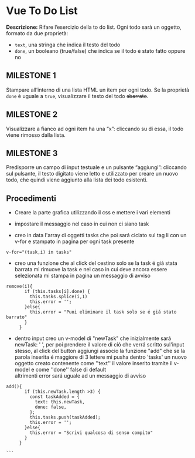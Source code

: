 **Vue To Do List**
===
**Descrizione:**
Rifare l’esercizio della to do list.
Ogni todo sarà un oggetto, formato da due proprietà:
- `text`, una stringa che indica il testo del todo
- `done`, un booleano (true/false) che indica se il todo è stato fatto oppure no  
## **MILESTONE 1**
Stampare all’interno di una lista HTML un item per ogni todo.
Se la proprietà `done` è uguale a `true`, visualizzare il testo del todo ~~sbarrato~~.  
## **MILESTONE 2**
Visualizzare a fianco ad ogni item ha una “x”: cliccando su di essa, il todo viene rimosso dalla lista.  
## **MILESTONE 3**
Predisporre un campo di input testuale e un pulsante “aggiungi”: cliccando sul pulsante, il testo digitato viene letto e utilizzato per creare un nuovo todo, che quindi viene aggiunto alla lista dei todo esistenti.

## Procedimenti  
 - Creare la parte grafica utilizzando il css e mettere i vari elementi

 - impostare il messaggio nel caso in cui non ci siano task 

 - creo in data l'array di oggetti tasks che poi sará ciclato sul tag li con un v-for e stampato in pagina per ogni task presente
 ```
 v-for="(task,i) in tasks"
 ```

 - creo una funzione che al click del cestino solo se la task é giá stata barrata mi rimuove la task e nel caso in cui deve ancora essere selezionata mi stampa in pagina un messaggio di avviso
 ```
 remove(i){
        if (this.tasks[i].done) {
          this.tasks.splice(i,1)
          this.error = '';
        }else{
          this.error = "Puoi eliminare il task solo se é giá stato barrato"
        }
      }
 ```
 - dentro input creo un v-model di "newTask" che inizialmente sará newTask: '  ',   per poi prendere il valore di ció che verrá scritto sul'input stesso,     al click del button aggiungi associo la funzione "add" che se la parola inserita é maggiore di 3 lettere mi pusha dentro 'tasks' un nuovo oggetto creato contenente come ''text'' il valore inserito tramite il v-model e come ''done'' false di default   
 altrimenti error sará uguale ad un messaggio di avviso
 ````
 add(){
        if (this.newTask.length >3) {
          const taskAdded = {
            text: this.newTask,
            done: false,
          };
          this.tasks.push(taskAdded);
          this.error = '';
        }else{
          this.error = "Scrivi qualcosa di senso compito"
        }
      }

 ```